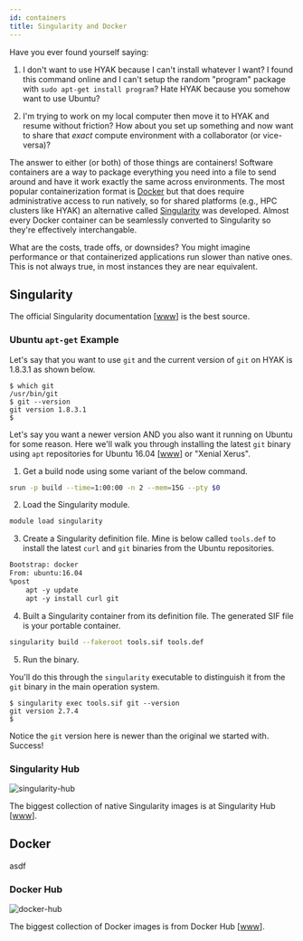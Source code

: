 ```yaml
---
id: containers
title: Singularity and Docker
---
```


[singularity-hub]: /img/docs/singularity-hub.png 'Singularity Hub'

[docker-hub]: /img/docs/docker-hub.png 'Docker Hub'

Have you ever found yourself saying:

1. I don't want to use HYAK because I can't install whatever I want? I found this command online and I can't setup the random "program" package with `sudo apt-get install program`? Hate HYAK because you somehow want to use Ubuntu?

2. I'm trying to work on my local computer then move it to HYAK and resume without friction? How about you set up something and now want to share that *exact* compute environment with a collaborator (or vice-versa)?

The answer to either (or both) of those things are containers! Software containers are a way to package everything you need into a file to send around and have it work exactly the same across environments. The most popular containerization format is [Docker](#docker) but that does require administrative access to run natively, so for shared platforms (e.g., HPC clusters like HYAK) an alternative called [Singularity](#singularity) was developed. Almost every Docker container can be seamlessly converted to Singularity so they're effectively interchangable.

What are the costs, trade offs, or downsides? You might imagine performance or that containerized applications run slower than native ones. This is not always true, in most instances they are near equivalent.

## Singularity

The official Singularity documentation [[www](https://sylabs.io/guides/3.7/user-guide/)] is the best source.

### Ubuntu `apt-get` Example

Let's say that you want to use `git` and the current version of `git` on HYAK is 1.8.3.1 as shown below.

```shell-session terminal=true
$ which git 
/usr/bin/git
$ git --version
git version 1.8.3.1
$ 
```

Let's say you want a newer version AND you also want it running on Ubuntu for some reason. Here we'll walk you through installing the latest `git` binary using `apt` repositories for Ubuntu 16.04 [[www](https://releases.ubuntu.com/16.04/)] or "Xenial Xerus".

1. Get a build node using some variant of the below command.

```bash
srun -p build --time=1:00:00 -n 2 --mem=15G --pty $0
```

2. Load the Singularity module.

```bash
module load singularity
```

3. Create a Singularity definition file. Mine is below called `tools.def` to install the latest `curl` and `git` binaries from the Ubuntu repositories.

```dockerfile
Bootstrap: docker
From: ubuntu:16.04
%post
    apt -y update
    apt -y install curl git

```

4. Built a Singularity container from its definition file. The generated SIF file is your portable container.

```bash
singularity build --fakeroot tools.sif tools.def
```

5. Run the binary.

You'll do this through the `singularity` executable to distinguish it from the `git` binary in the main operation system.

```shell-session terminal=true
$ singularity exec tools.sif git --version            
git version 2.7.4
$ 
```

Notice the `git` version here is newer than the original we started with. Success!

### Singularity Hub

![singularity-hub]

The biggest collection of native Singularity images is at Singularity Hub [[www](https://singularity-hub.org)].

## Docker

asdf

### Docker Hub

![docker-hub]

The biggest collection of Docker images is from Docker Hub [[www](https://hub.docker.com)].

